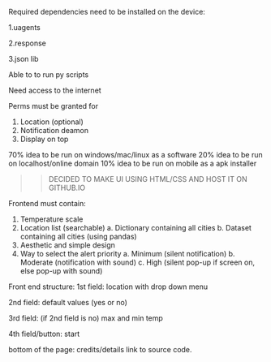 Required dependencies need to be installed on the device:

1.uagents

2.response

3.json lib

Able to to run py scripts

Need access to the internet

Perms must be granted for
1. Location (optional) 
2. Notification deamon
3. Display on top

70% idea to be run on windows/mac/linux as a software
20% idea to be run on localhost/online domain
10% idea to be run on mobile as a apk installer

>>DECIDED TO MAKE UI USING HTML/CSS AND HOST IT     ON GITHUB.IO

Frontend must contain:
1. Temperature scale
2. Location list (searchable)
    a. Dictionary containing all cities
    b. Dataset containing all cities (using pandas)
3. Aesthetic and simple design
4. Way to select the alert priority
     a. Minimum (silent notification)
     b. Moderate (notification with sound)
     c. High (silent pop-up if screen on, else pop-up with sound)

Front end structure:
1st field: location with drop down menu

2nd field: default values (yes or no)

3rd field: (if 2nd field is no) max and min temp

4th field/button: start

bottom of the page: credits/details link to source code.
